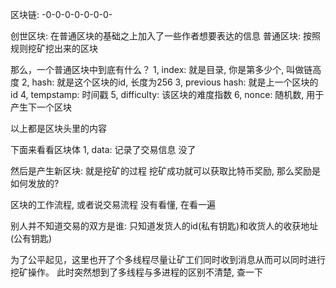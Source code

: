区块链: -0-0-0-0-0-0-0-

创世区块: 在普通区块的基础之上加入了一些作者想要表达的信息
普通区块: 按照规则挖矿挖出来的区块

那么，一个普通区块中到底有什么？
1, index: 就是目录, 你是第多少个, 叫做链高度
2, hash: 就是这个区块的id, 长度为256
3, previous hash: 就是上一个区块的id
4, tempstamp: 时间戳
5, difficulty: 该区块的难度指数
6, nonce: 随机数, 用于产生下一个区块

以上都是区块头里的内容

下面来看看区块体
1, data: 记录了交易信息
没了

然后是产生新区块: 就是挖矿的过程
挖矿成功就可以获取比特币奖励, 那么奖励是如何发放的?

区块的工作流程, 或者说交易流程
没有看懂, 在看一遍

别人并不知道交易的双方是谁: 只知道发货人的id(私有钥匙)和收货人的收获地址(公有钥匙)

为了公平起见，这里也开了个多线程尽量让矿工们同时收到消息从而可以同时进行挖矿操作。
此时突然想到了多线程与多进程的区别不清楚, 查一下


